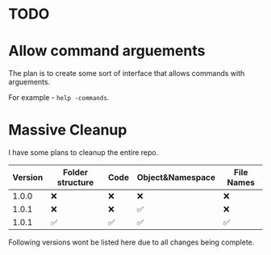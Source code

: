 # TODO

# Allow command arguements

The plan is to create some sort of interface that allows commands with arguements.

For example - `help -commands`.

# Massive Cleanup

I have some plans to cleanup the entire repo.

| Version | Folder structure | Code | Object&Namespace | File Names|
| ------- | ---------------- | ---- | ---------------- | --------- |
| 1.0.0   | :x:              | :x:  | :x:              | :x:       |
| 1.0.1   | :x:              | :x:  | :white_check_mark:| :x:      |
| 1.0.1   | :white_check_mark:              | :white_check_mark:  | :white_check_mark:| :white_check_mark:      |

Following versions wont be listed here due to all changes being complete.

